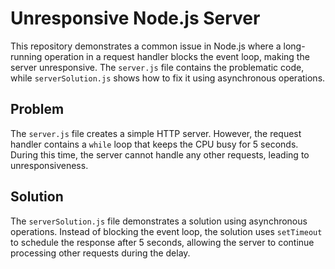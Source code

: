 # Unresponsive Node.js Server

This repository demonstrates a common issue in Node.js where a long-running operation in a request handler blocks the event loop, making the server unresponsive.  The `server.js` file contains the problematic code, while `serverSolution.js` shows how to fix it using asynchronous operations.

## Problem

The `server.js` file creates a simple HTTP server. However, the request handler contains a `while` loop that keeps the CPU busy for 5 seconds.  During this time, the server cannot handle any other requests, leading to unresponsiveness.

## Solution

The `serverSolution.js` file demonstrates a solution using asynchronous operations.  Instead of blocking the event loop, the solution uses `setTimeout` to schedule the response after 5 seconds, allowing the server to continue processing other requests during the delay.